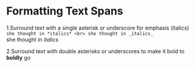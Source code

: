 # Formatting Text Spans

1.Surround text with a single asterisk or underscore for emphasis (italics)
<br>
`
she thought in *italics* <br>
she thought in _italics_
`
<br>
she thought in _italics_

2.Surround text with double asterisks or underscores to make it bold
to **boldly** go
